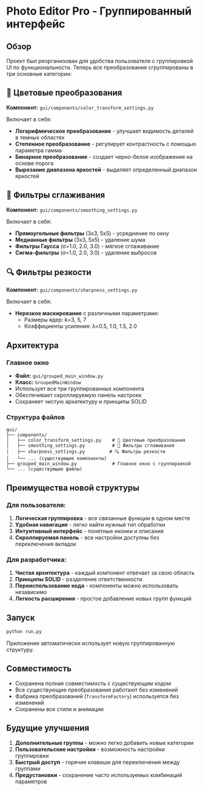 # Photo Editor Pro - Группированный интерфейс

## Обзор

Проект был реорганизован для удобства пользователя с группировкой UI по функциональности. Теперь все преобразования сгруппированы в три основные категории:

## 🎨 Цветовые преобразования

**Компонент:** `gui/components/color_transform_settings.py`

Включает в себя:
- **Логарифмическое преобразование** - улучшает видимость деталей в темных областях
- **Степенное преобразование** - регулирует контрастность с помощью параметра гамма
- **Бинарное преобразование** - создает черно-белое изображение на основе порога
- **Вырезание диапазона яркостей** - выделяет определенный диапазон яркостей

## 🌊 Фильтры сглаживания

**Компонент:** `gui/components/smoothing_settings.py`

Включает в себя:
- **Прямоугольные фильтры** (3x3, 5x5) - усреднение по окну
- **Медианные фильтры** (3x3, 5x5) - удаление шума
- **Фильтры Гаусса** (σ=1.0, 2.0, 3.0) - мягкое сглаживание
- **Сигма-фильтры** (σ=1.0, 2.0, 3.0) - удаление выбросов

## 🔍 Фильтры резкости

**Компонент:** `gui/components/sharpness_settings.py`

Включает в себя:
- **Нерезкое маскирование** с различными параметрами:
  - Размеры ядер: k=3, 5, 7
  - Коэффициенты усиления: λ=0.5, 1.0, 1.5, 2.0

## Архитектура

### Главное окно
- **Файл:** `gui/grouped_main_window.py`
- **Класс:** `GroupedMainWindow`
- Использует все три группированных компонента
- Обеспечивает скроллируемую панель настроек
- Сохраняет чистую архитектуру и принципы SOLID

### Структура файлов

```
gui/
├── components/
│   ├── color_transform_settings.py    # 🎨 Цветовые преобразования
│   ├── smoothing_settings.py          # 🌊 Фильтры сглаживания
│   ├── sharpness_settings.py         # 🔍 Фильтры резкости
│   └── ... (существующие компоненты)
├── grouped_main_window.py             # Главное окно с группировкой
└── ... (существующие файлы)
```

## Преимущества новой структуры

### Для пользователя:
1. **Логическая группировка** - все связанные функции в одном месте
2. **Удобная навигация** - легко найти нужный тип обработки
3. **Интуитивный интерфейс** - понятные иконки и описания
4. **Скроллируемая панель** - все настройки доступны без переключения вкладок

### Для разработчика:
1. **Чистая архитектура** - каждый компонент отвечает за свою область
2. **Принципы SOLID** - разделение ответственности
3. **Переиспользование кода** - компоненты можно использовать независимо
4. **Легкость расширения** - простое добавление новых групп функций

## Запуск

```bash
python run.py
```

Приложение автоматически использует новую группированную структуру.

## Совместимость

- Сохранена полная совместимость с существующим кодом
- Все существующие преобразования работают без изменений
- Фабрика преобразований (`TransformFactory`) используется без изменений
- Сохранены все стили и анимации

## Будущие улучшения

1. **Дополнительные группы** - можно легко добавить новые категории
2. **Пользовательские настройки** - возможность настройки группировки
3. **Быстрый доступ** - горячие клавиши для переключения между группами
4. **Предустановки** - сохранение часто используемых комбинаций параметров
